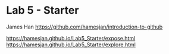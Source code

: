 # Lab 5 - Starter
James Han
https://github.com/hamesjan/introduction-to-github

https://hamesjan.github.io/Lab5_Starter/expose.html
https://hamesjan.github.io/Lab5_Starter/explore.html